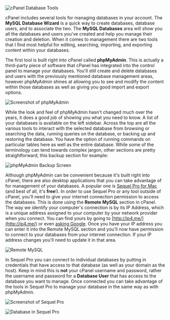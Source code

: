 ![cPanel Database Tools](http://i.imgur.com/8QnQiln.png)

cPanel includes several tools for managing databases in your account. The **MySQL Database Wizard** is a quick way to create databases, database users, and to associate the two. The **MySQL Databases** area will show you all the databases and users you've created and help you manage their creation and deletion. When it comes to management there are two tools that I find most helpful for editing, searching, importing, and exporting content within your databases.

The first tool is built right into cPanel called **phpMyAdmin**. This is actually a third-party piece of software that cPanel has integrated into the control panel to manage your databases. You'll still create and delete databases and users with the previously mentioned database management areas, however phpMyAdmin shines at allowing you to see and modify the content within those databases as well as giving you good import and export options.

![Screenshot of phpMyAdmin](http://i.imgur.com/3CfluWa.png)

While the look and feel of phpMyAdmin hasn't changed much over the years, it does a good job of showing you what you need to know. A list of your databases is available on the left sidebar. Across the top are all the various tools to interact with the selected database from browsing or searching the data, running queries on the database, or backing up and restoring the database. You have the option of running commands on particular tables here as well as the entire database. While some of the terminology can tend towards complex jargon, other sections are pretty straightforward, this backup section for example:

![phpMyAdmin Backup Screen](http://i.imgur.com/23GNQnz.png)

Although phpMyAdmin can be convenient because it's built right into cPanel, there are also desktop applications that you can take advantage of for management of your databases. A popular one is [Sequel Pro for Mac](http://www.sequelpro.com/) (and best of all, it's **free**!). In order to use Sequel Pro or any tool outside of cPanel, you'll need to give your internet connection permission to access the databases. This is done using the **Remote MySQL** section in cPanel. The way we identify your computer's connection is by its IP Address, which is a unique address assigned to your computer by your network provider when you connect. You can find yours by going to [http://ip4.me/](http://ip4.me/) or even [asking Google](https://www.google.com/search?q=what+is+my+ip+address). Once you have your IP address you can enter it into the Remote MySQL section and you'll now have permission to connect to your databases from your internet connection. If your IP address changes you'll need to update it in that area.

![Remote MySQL](http://i.imgur.com/nijU9MO.png)

In Sequel Pro you can connect to individual databases by putting in credentials that have access to that database (as well as your domain as the host). Keep in mind this is **not** your cPanel username and password, rather the username and password for a **Database User** that has access to the database you want to manage. Once connected you can take advantage of the tools in Sequel Pro to manage your database in the same way as with phpMyAdmin.

![Screenshot of Sequel Pro](http://i.imgur.com/snr8Vz0.png)

![Database in Sequel Pro](/content/images/2015/12/Screen-Shot-2015-12-19-at-6-29-32-PM.png)
